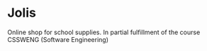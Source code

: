 # Jolis
Online shop for school supplies. In partial fulfillment of the course CSSWENG (Software Engineering)
